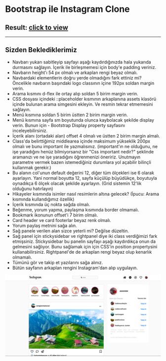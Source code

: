 # Bootstrap ile Instagram Clone
## Result: [click to view](https://bootstrap-odev2.alanapapa.repl.co)
***
## Sizden Beklediklerimiz
- Navbarı yukarı sabitleyip sayfayı aşağı kaydırdığınızda hala yukarıda durmasını sağlayın. İçerik ile birleşmemesi için body'e padding veriniz.
- Navbarın height'ı 54 px olmalı ve arkaplan rengi beyaz olmalı.
- Navbardaki elementlerin doğru yerde olmadığını fark ettiniz mi? Öncelikle navbarın başındaki logo classının içine 192px soldan margin verin.
- Arama kısmını d-flex ile ortay alıp soldan 5 birim margin verin.
- CSS dosyası içindeki ::placeholder kısmının arkaplanına assets klasörü içinde bulunan arama simgesini ekleyin. Ve resmin tekrar etmemesini sağlayın.
- Menü kısmına soldan 5 birim üstten 2 birim margin verin.
- Menü kısmına sayfa sm boyutunda olunca kaybolacak şekilde display verin. Bunun için - Bootstrap Display property sayfasını inceleyebilirsiniz.
- İçerik alanı (ortadaki alan) offset 4 olmalı ve üstten 2 birim margin almalı.
- Class'da belirttiğimiz middlearea içinde maksimum yükseklik 200px olmalı ve bunu important ile yazmalısınız. (important'ın ne olduğunu, ne işe yaradığını henüz bilmiyorsanız bir "Css important nedir?" şeklinde aramanızı ve ne işe yaradığını öğrenmenizi öneririz. Unutmayın parametre vermek bazen istemediğiniz durumlara yol açabilir bilinçli kullanmak gerekir.)
- Bu alanın col'unun default değerini 12, diğer tüm ölçekleri ise 6 olarak ayarlayın. Yani normal boyutta 12, sayfa küçülüp büyüdükçe, boyutuyla oynadıkça 6 ölçek olacak şekilde ayarlayın. (Grid sistemin 12'lik olduğunu hatırlayın)
- Hikayeler kısmında isimler nasıl resimlerin altına gelecek? (İpucu: Arama kısmında kullandığımız özellik)
- İçerik kısmında üç nokta sağda olmalı.
- Beğenme, yorum yapma, paylaşma kısmında border olmamalı.
- Bookmark ikonunun offset'i 7 birim olmalı.
- Card header ve card footerlar beyaz renk olmalı.
- Yorum paylaş metnini sağa alın.
- Sağ panele verilen alan sizce yeterli mi? Değilse düzeltin.
- Sağ panel için stickysidebar ve rightpanel diye iki class verdiğimizi fark etmişsiniz. Stickysidebar bu panelin sayfayı aşağı kaydırdıkça onun da gelmesini sağlıyor. Bunu sağlamak için için CSS'in position propertysini kullanabilirsiniz. Rightpanel'de de arkaplan rengi beyaz olup kenarlık olmamalı.
- Tümünü gör ve takip et yazılarını sağa alınız.
- Bütün sayfanın arkaplan rengini Instagram'dan alıp uygulayın.

![img](result.png)